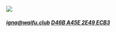 ![](https://komarev.com/ghpvc/?username=uhIgnacio)

##### [igna@waifu.club](mailto:igna@waifu.club) [D46B A45E 2E49 ECB3](https://igna.rocks/pgp.txt)
